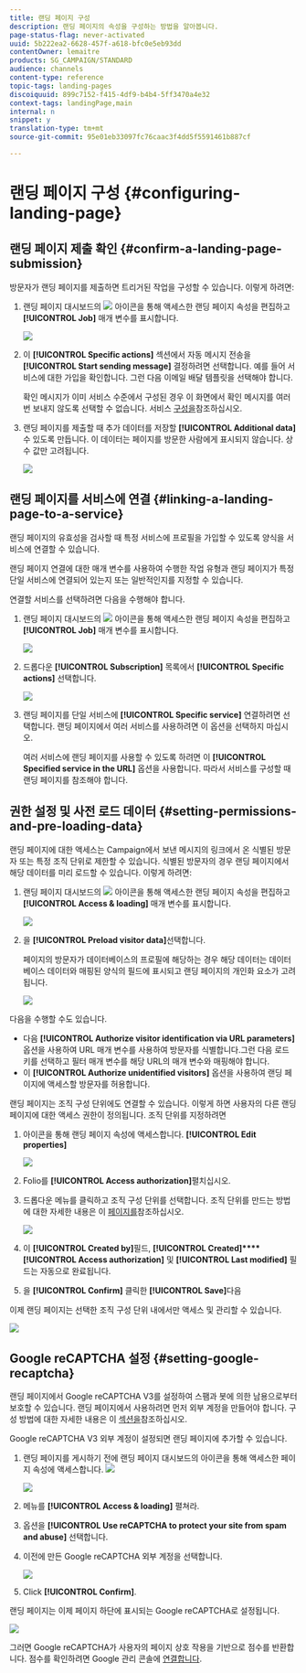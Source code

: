 ```yaml
---
title: 랜딩 페이지 구성
description: 랜딩 페이지의 속성을 구성하는 방법을 알아봅니다.
page-status-flag: never-activated
uuid: 5b222ea2-6628-457f-a618-bfc0e5eb93dd
contentOwner: lemaitre
products: SG_CAMPAIGN/STANDARD
audience: channels
content-type: reference
topic-tags: landing-pages
discoiquuid: 899c7152-f415-4df9-b4b4-5ff3470a4e32
context-tags: landingPage,main
internal: n
snippet: y
translation-type: tm+mt
source-git-commit: 95e01eb33097fc76caac3f4dd5f5591461b887cf

---
```



# 랜딩 페이지 구성 {#configuring-landing-page}

## 랜딩 페이지 제출 확인 {#confirm-a-landing-page-submission}

방문자가 랜딩 페이지를 제출하면 트리거된 작업을 구성할 수 있습니다. 이렇게 하려면:

1. 랜딩 페이지 대시보드의 ![](assets/edit_darkgrey-24px.png) 아이콘을 통해 액세스한 랜딩 페이지 속성을 편집하고 **[!UICONTROL Job]** 매개 변수를 표시합니다.

   ![](assets/lp_edit_properties_button.png)

1. 이 **[!UICONTROL Specific actions]** 섹션에서 자동 메시지 전송을 **[!UICONTROL Start sending message]** 결정하려면 선택합니다. 예를 들어 서비스에 대한 가입을 확인합니다. 그런 다음 이메일 배달 템플릿을 선택해야 합니다.

   확인 메시지가 이미 서비스 수준에서 구성된 경우 이 화면에서 확인 메시지를 여러 번 보내지 않도록 선택할 수 없습니다. 서비스 [구성을](../../audiences/using/creating-a-service.md)참조하십시오.

1. 랜딩 페이지를 제출할 때 추가 데이터를 저장할 **[!UICONTROL Additional data]** 수 있도록 만듭니다. 이 데이터는 페이지를 방문한 사람에게 표시되지 않습니다. 상수 값만 고려됩니다.

   ![](assets/lp_parameters_6.png)

## 랜딩 페이지를 서비스에 연결 {#linking-a-landing-page-to-a-service}

랜딩 페이지의 유효성을 검사할 때 특정 서비스에 프로필을 가입할 수 있도록 양식을 서비스에 연결할 수 있습니다.

랜딩 페이지 연결에 대한 매개 변수를 사용하여 수행한 작업 유형과 랜딩 페이지가 특정 단일 서비스에 연결되어 있는지 또는 일반적인지를 지정할 수 있습니다.

연결할 서비스를 선택하려면 다음을 수행해야 합니다.

1. 랜딩 페이지 대시보드의 ![](assets/edit_darkgrey-24px.png) 아이콘을 통해 액세스한 랜딩 페이지 속성을 편집하고 **[!UICONTROL Job]** 매개 변수를 표시합니다.

   ![](assets/lp_edit_properties_button.png)

1. 드롭다운 **[!UICONTROL Subscription]** 목록에서 **[!UICONTROL Specific actions]** 선택합니다.

   ![](assets/lp_parameters_5.png)

1. 랜딩 페이지를 단일 서비스에 **[!UICONTROL Specific service]** 연결하려면 선택합니다. 랜딩 페이지에서 여러 서비스를 사용하려면 이 옵션을 선택하지 마십시오.

   여러 서비스에 랜딩 페이지를 사용할 수 있도록 하려면 이 **[!UICONTROL Specified service in the URL]** 옵션을 사용합니다. 따라서 서비스를 구성할 때 랜딩 페이지를 참조해야 합니다.

## 권한 설정 및 사전 로드 데이터 {#setting-permissions-and-pre-loading-data}

랜딩 페이지에 대한 액세스는 Campaign에서 보낸 메시지의 링크에서 온 식별된 방문자 또는 특정 조직 단위로 제한할 수 있습니다.
식별된 방문자의 경우 랜딩 페이지에서 해당 데이터를 미리 로드할 수 있습니다. 이렇게 하려면:

1. 랜딩 페이지 대시보드의 ![](assets/edit_darkgrey-24px.png) 아이콘을 통해 액세스한 랜딩 페이지 속성을 편집하고 **[!UICONTROL Access & loading]** 매개 변수를 표시합니다.

   ![](assets/lp_edit_properties_button.png)

1. 을 **[!UICONTROL Preload visitor data]**&#x200B;선택합니다.

   페이지의 방문자가 데이터베이스의 프로필에 해당하는 경우 해당 데이터는 데이터베이스 데이터와 매핑된 양식의 필드에 표시되고 랜딩 페이지의 개인화 요소가 고려됩니다.

   ![](assets/lp_parameters_3.png)

다음을 수행할 수도 있습니다.

* 다음 **[!UICONTROL Authorize visitor identification via URL parameters]** 옵션을 사용하여 URL 매개 변수를 사용하여 방문자를 식별합니다.그런 다음 로드 키를 선택하고 필터 매개 변수를 해당 URL의 매개 변수와 매핑해야 합니다.
* 이 **[!UICONTROL Authorize unidentified visitors]** 옵션을 사용하여 랜딩 페이지에 액세스할 방문자를 허용합니다.

랜딩 페이지는 조직 구성 단위에도 연결할 수 있습니다. 이렇게 하면 사용자의 다른 랜딩 페이지에 대한 액세스 권한이 정의됩니다. 조직 단위를 지정하려면

1. 아이콘을 통해 랜딩 페이지 속성에 액세스합니다. **[!UICONTROL Edit properties]**

   ![](assets/lp_parameters_google3.png)

1. Folio를 **[!UICONTROL Access authorization]**&#x200B;펼치십시오.

1. 드롭다운 메뉴를 클릭하고 조직 구성 단위를 선택합니다. 조직 단위를 만드는 방법에 대한 자세한 내용은 이 [페이지를](../../administration/using/organizational-units.md)참조하십시오.

   ![](assets/lp_org_unit_2.png)

1. 이 **[!UICONTROL Created by]**&#x200B;필드, **[!UICONTROL Created]****[!UICONTROL Access authorization]** 및 **[!UICONTROL Last modified]** 필드는 자동으로 완료됩니다.

1. 을 **[!UICONTROL Confirm]** 클릭한 **[!UICONTROL Save]**&#x200B;다음

이제 랜딩 페이지는 선택한 조직 구성 단위 내에서만 액세스 및 관리할 수 있습니다.

![](assets/lp_org_unit_3.png)

## Google reCAPTCHA 설정 {#setting-google-recaptcha}

랜딩 페이지에서 Google reCAPTCHA V3를 설정하여 스팸과 봇에 의한 남용으로부터 보호할 수 있습니다. 랜딩 페이지에서 사용하려면 먼저 외부 계정을 만들어야 합니다. 구성 방법에 대한 자세한 내용은 이 [섹션을](../../administration/using/external-accounts.md#google-recaptcha-external-account)참조하십시오.

Google reCAPTCHA V3 외부 계정이 설정되면 랜딩 페이지에 추가할 수 있습니다.

1. 랜딩 페이지를 게시하기 전에 랜딩 페이지 대시보드의 아이콘을 통해 액세스한 페이지 속성에 액세스합니다. ![](assets/edit_darkgrey-24px.png)

   ![](assets/lp_parameters_google3.png)

1. 메뉴를 **[!UICONTROL Access & loading]** 펼쳐라.
1. 옵션을 **[!UICONTROL Use reCAPTCHA to protect your site from spam and abuse]** 선택합니다.
1. 이전에 만든 Google reCAPTCHA 외부 계정을 선택합니다.

   ![](assets/lp_parameters_google.png)

1. Click **[!UICONTROL Confirm]**.

랜딩 페이지는 이제 페이지 하단에 표시되는 Google reCAPTCHA로 설정됩니다.

![](assets/lp_parameters_google2.png)

그러면 Google reCAPTCHA가 사용자의 페이지 상호 작용을 기반으로 점수를 반환합니다. 점수를 확인하려면 Google 관리 콘솔에 [연결합니다](https://g.co/recaptcha/admin).
